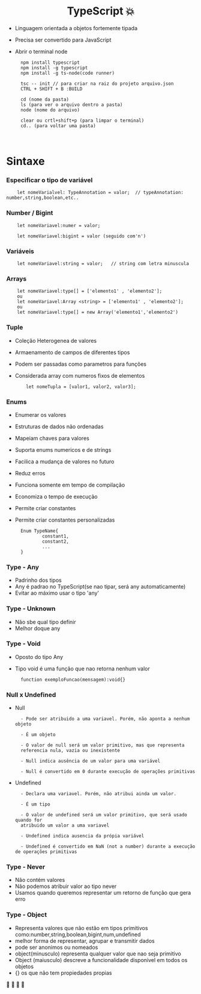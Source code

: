 <h1 align="center"> TypeScript 💥</h1>


* Linguagem orientada a objetos fortemente tipada

* Precisa ser convertido para JavaScript

* Abrir o terminal node

        npm install typescript 
        npm install -g typescript
        npm install -g ts-node(code runner)     
        
        tsc -- init // para criar na raiz do projeto arquivo.json
        CTRL + SHIFT + B :BUILD

        cd (nome da pasta)
        ls (para ver o arquivo dentro a pasta)
        node (nome do arquivo) 

        clear ou crtl+shift+p (para limpar o terminal)
        cd.. (para voltar uma pasta)

<br>


<h1> Sintaxe </h1>


<h3> Especificar o tipo de variável </h3>

        let nomeVarialvel: TypeAnnotation = valor;  // typeAnnotation: number,string,boolean,etc..


<h3> Number / Bigint </h3>


        let nomeVariavel:numer = valor;

        let nomeVariavel:bigint = valor (seguido com'n')


<h3>Variáveis </h3>

        let nomeVariavel:string = valor;   // string com letra minuscula


<h3> Arrays </h3>

        let nomeVariavel:type[] = ['elemento1' , 'elemento2'];
        ou 
        let nomeVariavel:Array <string> = ['elemento1' , 'elemento2'];
        ou
        let nomeVariavel:type[] = new Array('elemento1','elemento2')


<h3> Tuple </h3>

- Coleção Heterogenea de valores
- Armaenamento de campos  de diferentes tipos
- Podem ser passadas como parametros para funções
- Considerada array com numeros fixos de elementos

          let nomeTupla = [valor1, valor2, valor3];


<h3> Enums </h3>

- Enumerar os valores
- Estruturas de dados não ordenadas
- Mapeiam chaves para valores
- Suporta enums numericos e de strings
- Facilica a mudança de valores no futuro
- Reduz erros
- Funciona somente em tempo de compilação 
- Economiza o tempo de execução
- Permite criar constantes
- Permite criar constantes personalizadas

        Enum TypeName{
                constant1,
                constant2,
                ...
        }


<h3> Type - Any </h3>

- Padrinho dos tipos
- Any é padrao no TypeScript(se nao tipar, será any automaticamente)
- Evitar ao máximo usar o tipo 'any'


<h3>Type - Unknown</h3>

- Não sbe qual tipo definir
- Melhor doque any

<h3>Type - Void</h3>

- Oposto do tipo Any
- Tipo void é uma função que nao retorna nenhum valor 

        function exemploFuncao(mensagem):void{}


<h3>Null x Undefined</h3>

- Null 

        - Pode ser atribuido a uma variavel. Porém, não aponta a nenhum objeto

        - É um objeto

        - O valor de null será um valor primitivo, mas que representa
        referencia nula, vazia ou inexistente

        - Null indica ausência de um valor para uma variável

        - Null é convertido em 0 durante execução de operações primitivas

- Undefined

        - Declara uma variavel. Porém, não atribui ainda um valor.
        
        - É um tipo 
        
        - O valor de undefined será um valor primitivo, que será usado quando for 
        atribuido um valor a uma variavel
        
        - Undefined indica ausencia da própia variável
        
        - Undefined é convertido em NaN (not a number) durante a execução de operações primitivas


<h3>Type - Never</h3>

- Não contém valores
- Não podemos atribuir valor ao tipo  never
- Usamos quando queremos representar um retorno de função que gera erro

<h3>Type - Object</h3>

- Representa valores que não estão em tipos primitivos como:number,string,boolean,bigint,num,undefined
- melhor forma de representar, agrupar e transmitir dados
- pode ser anonimos ou nomeados
- object(minusculo) representa qualquer valor que nao seja primitivo 
- Object (maiusculo) descreve a funcionalidade disponivel em todos os objetos 
- {} os que não tem propiedades propias






🍎 🍍 🍌 🍓